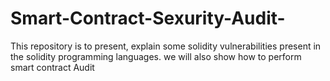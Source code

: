 # Smart-Contract-Sexurity-Audit-
This repository is to present, explain some solidity vulnerabilities present in the solidity programming  languages. we will also show how to perform smart contract Audit 
